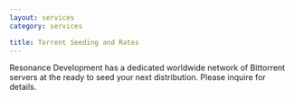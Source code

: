 ```yaml
---
layout: services
category: services

title: Torrent Seeding and Rates
---
```

Resonance Development has a dedicated worldwide network of Bittorrent servers at the ready to seed your next distribution. Please inquire for details.